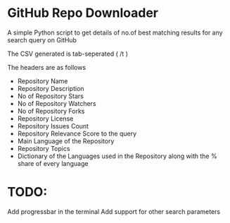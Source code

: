 # GitHub Repo Downloader
A simple Python script to get details of no.of best matching results for any search query on GitHub

The CSV generated is tab-seperated ( /t )

The headers are as follows

- Repository Name
- Repository Description
- No of Repository Stars
- No of Repository Watchers
- No of Repository Forks
- Repository License
- Repository Issues Count
- Repository Relevance Score to the query
- Main Language of the Repository
- Repository Topics
- Dictionary of the Languages used in the Repository along with the % share of every language



# TODO:

Add progressbar in the terminal
Add support for other search parameters
